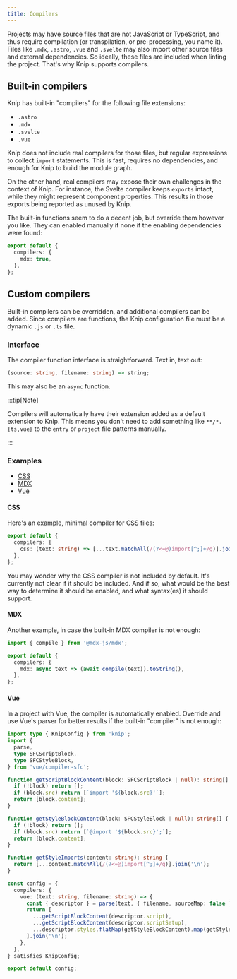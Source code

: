 ```yaml
---
title: Compilers
---
```


Projects may have source files that are not JavaScript or TypeScript, and thus
require compilation (or transpilation, or pre-processing, you name it). Files
like `.mdx`, `.astro`, `.vue` and `.svelte` may also import other source files
and external dependencies. So ideally, these files are included when linting the
project. That's why Knip supports compilers.

## Built-in compilers

Knip has built-in "compilers" for the following file extensions:

- `.astro`
- `.mdx`
- `.svelte`
- `.vue`

Knip does not include real compilers for those files, but regular expressions to
collect `import` statements. This is fast, requires no dependencies, and enough
for Knip to build the module graph.

On the other hand, real compilers may expose their own challenges in the context
of Knip. For instance, the Svelte compiler keeps `exports` intact, while they
might represent component properties. This results in those exports being
reported as unused by Knip.

The built-in functions seem to do a decent job, but override them however you
like. They can enabled manually if none if the enabling dependencies were found:

```ts title="knip.ts"
export default {
  compilers: {
    mdx: true,
  },
};
```

## Custom compilers

Built-in compilers can be overridden, and additional compilers can be added.
Since compilers are functions, the Knip configuration file must be a dynamic
`.js` or `.ts` file.

### Interface

The compiler function interface is straightforward. Text in, text out:

```ts
(source: string, filename: string) => string;
```

This may also be an `async` function.

:::tip[Note]

Compilers will automatically have their extension added as a default extension
to Knip. This means you don't need to add something like `**/*.{ts,vue}` to the
`entry` or `project` file patterns manually.

:::

### Examples

- [CSS][1]
- [MDX][2]
- [Vue][3]

#### CSS

Here's an example, minimal compiler for CSS files:

```ts title="knip.ts"
export default {
  compilers: {
    css: (text: string) => [...text.matchAll(/(?<=@)import[^;]+/g)].join('\n'),
  },
};
```

You may wonder why the CSS compiler is not included by default. It's currently
not clear if it should be included. And if so, what would be the best way to
determine it should be enabled, and what syntax(es) it should support.

#### MDX

Another example, in case the built-in MDX compiler is not enough:

```ts
import { compile } from '@mdx-js/mdx';

export default {
  compilers: {
    mdx: async text => (await compile(text)).toString(),
  },
};
```

#### Vue

In a project with Vue, the compiler is automatically enabled. Override and use
Vue's parser for better results if the built-in "compiler" is not enough:

```ts
import type { KnipConfig } from 'knip';
import {
  parse,
  type SFCScriptBlock,
  type SFCStyleBlock,
} from 'vue/compiler-sfc';

function getScriptBlockContent(block: SFCScriptBlock | null): string[] {
  if (!block) return [];
  if (block.src) return [`import '${block.src}'`];
  return [block.content];
}

function getStyleBlockContent(block: SFCStyleBlock | null): string[] {
  if (!block) return [];
  if (block.src) return [`@import '${block.src}';`];
  return [block.content];
}

function getStyleImports(content: string): string {
  return [...content.matchAll(/(?<=@)import[^;]+/g)].join('\n');
}

const config = {
  compilers: {
    vue: (text: string, filename: string) => {
      const { descriptor } = parse(text, { filename, sourceMap: false });
      return [
        ...getScriptBlockContent(descriptor.script),
        ...getScriptBlockContent(descriptor.scriptSetup),
        ...descriptor.styles.flatMap(getStyleBlockContent).map(getStyleImports),
      ].join('\n');
    },
  },
} satisfies KnipConfig;

export default config;
```

[1]: #css
[2]: #mdx
[3]: #vue
